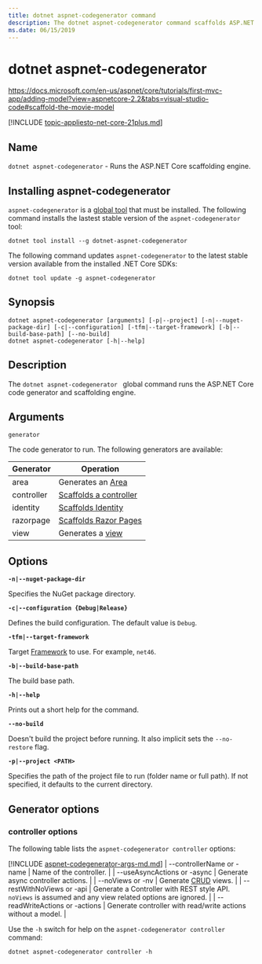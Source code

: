 ```yaml
---
title: dotnet aspnet-codegenerator command
description: The dotnet aspnet-codegenerator command scaffolds ASP.NET Core projects
ms.date: 06/15/2019
---
```

# dotnet aspnet-codegenerator

https://docs.microsoft.com/en-us/aspnet/core/tutorials/first-mvc-app/adding-model?view=aspnetcore-2.2&tabs=visual-studio-code#scaffold-the-movie-model

[!INCLUDE [topic-appliesto-net-core-21plus.md](../../../includes/topic-appliesto-net-core-21plus.md)]

## Name

`dotnet aspnet-codegenerator` - Runs the ASP.NET Core scaffolding engine.

## Installing aspnet-codegenerator

`aspnet-codegenerator` is a [global tool](global-tools.md) that must be installed. The following command installs the lastest stable version of the `aspnet-codegenerator` tool:

```console
dotnet tool install --g dotnet-aspnet-codegenerator
```

The following command updates `aspnet-codegenerator` to the latest stable version available from the installed .NET Core SDKs:

```console
dotnet tool update -g aspnet-codegenerator
```

## Synopsis

```
dotnet aspnet-codegenerator [arguments] [-p|--project] [-n|--nuget-package-dir] [-c|--configuration] [-tfm|--target-framework] [-b|--build-base-path] [--no-build] 
dotnet aspnet-codegenerator [-h|--help]
```

## Description

The `dotnet aspnet-codegenerator ` global command runs the ASP.NET Core code generator and scaffolding engine.

## Arguments

`generator`

The code generator to run. The following generators are available:

| Generator | Operation |
| ----------------- | ------------ | 
| area      | Generates an [Area](https://docs.microsoft.com/en-us/aspnet/core/mvc/controllers/areas?view=aspnetcore-2.2) |
  controller| [Scaffolds a controller](https://docs.microsoft.com/en-us/aspnet/core/tutorials/first-mvc-app/adding-model?view=aspnetcore-2.2&tabs=visual-studio-code#scaffold-the-movie-model) |
  identity  | [Scaffolds Identity](https://docs.microsoft.com/en-us/aspnet/core/security/authentication/scaffold-identity?view=aspnetcore-2.2&tabs=netcore-cli) |
  razorpage | [Scaffolds Razor Pages](https://docs.microsoft.com/en-us/aspnet/core/tutorials/razor-pages/model?view=aspnetcore-2.2&tabs=visual-studio-code) |
  view      | Generates a [view](https://docs.microsoft.com/en-us/aspnet/core/mvc/views/overview?view=aspnetcore-2.2) |

## Options

<!-- dotnet build to dotnet help use **bold** on options, most don't -->

**`-n|--nuget-package-dir`**

Specifies the NuGet package directory.

**`-c|--configuration {Debug|Release}`**

  Defines the build configuration. The default value is `Debug`.

**`-tfm|--target-framework`**

Target [Framework](../../standard/frameworks.md) to use. For example, `net46`.

<!-- REVIEW: Is this specified on the command line or in the project file? -->

**`-b|--build-base-path`**

The build base path.

**`-h|--help`**

Prints out a short help for the command.

**`--no-build`**

Doesn't build the project before running. It also implicit sets the `--no-restore` flag.

**`-p|--project <PATH>`**

Specifies the path of the project file to run (folder name or full path). If not specified, it defaults to the current directory.

## Generator options

### controller options

The following table lists the `aspnet-codegenerator controller` options:

[!INCLUDE [aspnet-codegenerator-args-md.md](../../../includes/aspnet-codegenerator-args-md.md)] | --controllerName or -name | Name of the controller. |
| --useAsyncActions or -async | Generate async controller actions. |
| --noViews or -nv | Generate [CRUD](https://wikipedia.org/wiki/Create,_read,_update_and_delete) views. |
| --restWithNoViews or -api  | Generate a Controller with REST style API. `noViews` is assumed and any view related options are ignored. |
  | --readWriteActions or -actions | Generate controller with read/write actions without a model. |

Use the `-h` switch for help on the `aspnet-codegenerator controller` command:

```console
dotnet aspnet-codegenerator controller -h
```